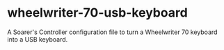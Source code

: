 # wheelwriter-70-usb-keyboard
A Soarer's Controller configuration file to turn a Wheelwriter 70 keyboard into a USB keyboard.
